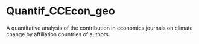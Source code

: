 # Quantif_CCEcon_geo
A quantitative analysis of the contribution in economics journals on climate change by affiliation countries of authors.
